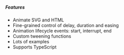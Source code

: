 ##### Features

* Animate SVG and HTML
* Fine-grained control of delay, duration and easing
* Animation lifecycle events: start, interrupt, end
* Custom tweening functions
* Lots of examples
* Supports TypeScript
